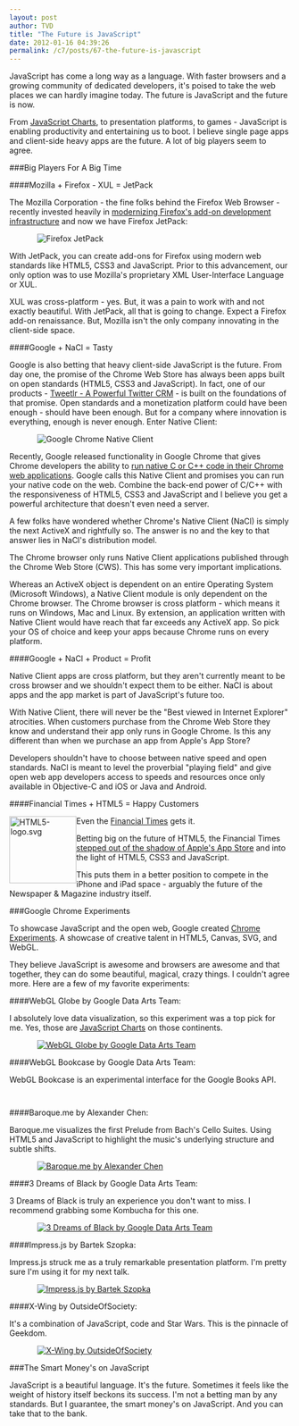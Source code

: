 ```yaml
---
layout: post
author: TVD
title: "The Future is JavaScript"
date: 2012-01-16 04:39:26
permalink: /c7/posts/67-the-future-is-javascript
---
```


JavaScript has come a long way as a language. With faster browsers and a growing community of dedicated developers, it's poised to take the web places we can hardly imagine today. The future is JavaScript and the future is now.

From [JavaScript Charts][1], to presentation platforms, to games - JavaScript is enabling productivity and entertaining us to boot. I believe single page apps and client-side heavy apps are the future. A lot of big players seem to agree.

###Big Players For A Big Time

####Mozilla + Firefox - XUL = JetPack

The Mozilla Corporation - the fine folks behind the Firefox Web Browser - recently invested heavily in [modernizing Firefox's add-on development infrastructure][2] and now we have Firefox JetPack:
 
<img src="https://techoctave.com/c7/static/mozilla-jetpack.png" alt="Firefox JetPack" style="margin-left: 50px;"/>

With JetPack, you can create add-ons for Firefox using modern web standards like HTML5, CSS3 and JavaScript. Prior to this advancement, our only option was to use Mozilla's proprietary XML User-Interface Language or XUL. 

XUL was cross-platform - yes. But, it was a pain to work with and not exactly beautiful. With JetPack, all that is going to change. Expect a Firefox add-on renaissance. But, Mozilla isn't the only company innovating in the client-side space.

####Google + NaCl = Tasty

Google is also betting that heavy client-side JavaScript is the future. From day one, the promise of the Chrome Web Store has always been apps built on open standards (HTML5, CSS3 and JavaScript). In fact, one of our products - [Tweetlr - A Powerful Twitter CRM][3] - is built on the foundations of that promise. Open standards and a monetization platform could have been enough - should have been enough. But for a company where innovation is everything, enough is never enough. Enter Native Client:

<img src="https://techoctave.com/c7/static/chrome-native-client-architecture.png" alt="Google Chrome Native Client" style="margin-left: 50px;"/>

Recently, Google released functionality in Google Chrome that gives Chrome developers the ability to [run native C or C++ code in their Chrome web applications][4]. Google calls this Native Client and promises you can run your native code on the web. Combine the back-end power of C/C++ with the responsiveness of HTML5, CSS3 and JavaScript and I believe you get a powerful architecture that doesn't even need a server.

A few folks have wondered whether Chrome's Native Client (NaCl) is simply the next ActiveX and rightfully so. The answer is no and the key to that answer lies in NaCl's distribution model.

The Chrome browser only runs Native Client applications published through the Chrome Web Store (CWS). This has some very important implications.

Whereas an ActiveX object is dependent on an entire Operating System (Microsoft Windows), a Native Client module is only dependent on the Chrome browser. The Chrome browser is cross platform - which means it runs on Windows, Mac and Linux. By extension, an application written with Native Client would have reach that far exceeds any ActiveX app. So pick your OS of choice and keep your apps because Chrome runs on every platform.


####Google + NaCl + Product = Profit

Native Client apps are cross platform, but they aren't currently meant to be cross browser and we shouldn't expect them to be either. NaCl is about apps and the app market is part of JavaScript's future too.

With Native Client, there will never be the "Best viewed in Internet Explorer" atrocities. When customers purchase from the Chrome Web Store they know and understand their app only runs in Google Chrome. Is this any different than when we purchase an app from Apple's App Store?

Developers shouldn't have to choose between native speed and open standards. NaCl is meant to level the proverbial "playing field" and give open web app developers access to speeds and resources once only available in Objective-C and iOS or Java and Android.

####Financial Times + HTML5 = Happy Customers

Even the [Financial Times][5] gets it. <img width="120" height="120" src="//upload.wikimedia.org/wikipedia/commons/thumb/6/6e/HTML5-logo.svg/120px-HTML5-logo.svg.png" alt="HTML5-logo.svg" style="float: left;" />

Betting big on the future of HTML5, the Financial Times [stepped out of the shadow of Apple's App Store][6] and into the light of HTML5, CSS3 and JavaScript.

This puts them in a better position to compete in the iPhone and iPad space - arguably the future of the Newspaper & Magazine industry itself.

###Google Chrome Experiments

To showcase JavaScript and the open web, Google created [Chrome Experiments][7]. A showcase of creative talent in HTML5, Canvas, SVG, and WebGL.

They believe JavaScript is awesome and browsers are awesome and that together, they can do some beautiful, magical, crazy things. I couldn't agree more. Here are a few of my favorite experiments:

####WebGL Globe by Google Data Arts Team:

I absolutely love data visualization, so this experiment was a top pick for me. Yes, those are [JavaScript Charts][8] on those continents.

<a href="http://www.chromeexperiments.com/globe"><img src="https://techoctave.com/c7/static/chrome-globe-charts.png" alt="WebGL Globe by Google Data Arts Team" style="margin-left: 50px;"/></a>

####WebGL Bookcase by Google Data Arts Team:

WebGL Bookcase is an experimental interface for the Google Books API. 

<a href="http://www.chromeexperiments.com/detail/webgl-bookcase/"><img alt="" src="https://techoctave.com/c7/static/chrome-bookstore.png" alt="WebGL Bookcase by Google Data Arts Team" style="margin-left: 50px;"/></a>

<a href="http://www.chromeexperiments.com/detail/webgl-bookcase/"><img alt="" src="https://techoctave.com/c7/static/chrome-bookstore-frankenstein.png" alt="WebGL Bookcase by Google Data Arts Team" style="margin-left: 50px;"/></a>

####Baroque.me by Alexander Chen:

Baroque.me visualizes the first Prelude from Bach's Cello Suites. Using HTML5 and JavaScript to highlight the music's underlying structure and subtle shifts.

<a href="http://www.chromeexperiments.com/detail/baroqueme/"><img src="https://techoctave.com/c7/static/chrome-baroque.png" alt="Baroque.me by Alexander Chen" style="margin-left: 50px;"/></a>

####3 Dreams of Black by Google Data Arts Team:

3 Dreams of Black is truly an experience you don't want to miss. I recommend grabbing some Kombucha for this one.

<a href="http://www.chromeexperiments.com/detail/3-dreams-of-black/"><img src="https://techoctave.com/c7/static/chrome-dreams-black.png" alt="3 Dreams of Black by Google Data Arts Team" style="margin-left: 50px;"/></a>

####Impress.js by Bartek Szopka:

Impress.js struck me as a truly remarkable presentation platform. I'm pretty sure I'm using it for my next talk.

<a href="http://www.chromeexperiments.com/detail/impressjs/"><img src="https://techoctave.com/c7/static/chrome-impress.png" alt="Impress.js by Bartek Szopka" style="margin-left: 50px;"/></a>

####X-Wing by OutsideOfSociety:

It's a combination of JavaScript, code and Star Wars. This is the pinnacle of Geekdom.

<a href="http://www.chromeexperiments.com/detail/x-wing/"><img src="https://techoctave.com/c7/static/chrome-xwing.png" alt="X-Wing by OutsideOfSociety" style="margin-left: 50px;"/></a>


###The Smart Money's on JavaScript

JavaScript is a beautiful language. It's the future. Sometimes it feels like the weight of history itself beckons its success. I'm not a betting man by any standards. But I guarantee, the smart money's on JavaScript. And you can take that to the bank.


  [1]: http://techoctave.com/charts
  [2]: https://addons.mozilla.org/en-US/developers/builder
  [3]: http://techoctave.com/tweetlr
  [4]: https://developers.google.com/native-client/overview
  [5]: http://apps.ft.com/#mobile-website
  [6]: http://www.readwriteweb.com/archives/financial_times_html5_mobile_web_development.php
  [7]: http://www.chromeexperiments.com/about/
  [8]: http://techoctave.com/charts
